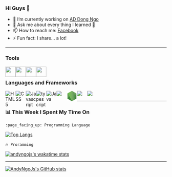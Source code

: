 ### Hi Guys 👋 

- 🔭 I’m currently working on [AD Dong Ngo](http://nbdong.web.app)
- 💬 Ask me about every thing I learned 🤣
- 📫 How to reach me: [Facebook](http://fb.com/100055545081553)
- ⚡ Fun fact: I share... a lot!

---

### Tools

<img align='left' height="32" width="32" src="https://cdn.jsdelivr.net/npm/simple-icons@4.8.0/icons/visualstudiocode.svg" />
<img align='left' height="32" width="32" src="https://cdn.jsdelivr.net/npm/simple-icons@4.8.0/icons/webstorm.svg" />
<img align='left' height="32" width="32" src="https://cdn.jsdelivr.net/npm/simple-icons@4.8.0/icons/postman.svg" />
<img align='left' height="32" width="32" src="https://cdn.jsdelivr.net/npm/simple-icons@4.8.0/icons/xampp.svg" />
<br>

### Languages and Frameworks

<img align="left" alt="HTML5" width="32" src="https://cdn.jsdelivr.net/npm/simple-icons@4.8.0/icons/html5.svg" />
<img align="left" alt="CSS" width="32" src="https://cdn.jsdelivr.net/npm/simple-icons@4.8.0/icons/css3.svg" />
<img align="left" alt="Javascript" width="32" src="https://cdn.jsdelivr.net/npm/simple-icons@4.8.0/icons/javascript.svg" />
<img align="left" alt="typescript" width="32" src="https://cdn.jsdelivr.net/npm/simple-icons@4.8.0/icons/typescript.svg" />
<img align="left" alt="Java" width="32" src="https://cdn.jsdelivr.net/npm/simple-icons@4.8.0/icons/java.svg" />
<img align='left' width="32" src="https://cdn.jsdelivr.net/npm/simple-icons@4.8.0/icons/react.svg" />
<img align='left' width="32" src="https://raw.githubusercontent.com/github/explore/80688e429a7d4ef2fca1e82350fe8e3517d3494d/topics/nodejs/nodejs.png" />
<img align='left' width="32" src="https://cdn.jsdelivr.net/npm/simple-icons@4.8.0/icons/mysql.svg" />
<img align='left' width="32" src="https://cdn.jsdelivr.net/npm/simple-icons@4.8.0/icons/mongodb.svg" />
<br>

---

### :bar_chart: This Week I Spent My Time On

    :page_facing_up: Programming Language

[![Top Langs](https://github-readme-stats.vercel.app/api/top-langs/?username=andyngojs&hide_title=true)](https://github.com/andyngojs)

    🔥 Proramming 

[![andyngojs's wakatime stats](https://github-readme-stats.vercel.app/api/wakatime?username=andyngojs&hide_title=true)](https://github.com/andyngojs)

---

[![AndyNgoJs's GitHub stats](https://github-readme-stats.vercel.app/api?username=andyngojs&show_icons=true)](https://github.com/anuraghazra/github-readme-stats)

